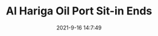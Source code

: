 ---
"title": "Al Hariga Oil Port Sit-in Ends"
"date": "2021-9-16 14:7:49"
"feed_name": "RIGZONE"
"feed_website": "http://www.rigzone.com/"
"feed_rss": "http://www.rigzone.com/news/rss/rigzone_latest.aspx"
"link": "https://www.rigzone.com/news/al_hariga_oil_port_sitin_ends-16-sep-2021-166448-article/?rss=true"
"file": "_posts/2021-1-1-04a0e384b537953d8ccb3434e4ee6578ba6394f4.md"
"accident": "0"
"drilling": "0"
"dead": "0"
"injured": "0"
---
